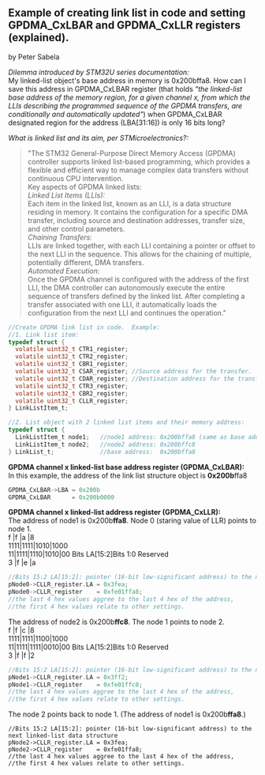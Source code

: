 ## Example of creating link list in code and setting GPDMA_CxLBAR and GPDMA_CxLLR registers (explained).
by Peter Sabela

*Dilemma introduced by STM32U series documentation:*  
My linked-list object's base address in memory is 0x200bffa8.   How can I save this address in GPDMA_CxLBAR register (that holds *"the linked-list base address of the memory region, for a given channel x, from which the LLIs describing the programmed sequence of the GPDMA transfers, are conditionally and automatically updated"*)  when GPDMA_CxLBAR designated region for the address (LBA[31:16]) is only 16 bits long?

*What is linked list and its aim, per STMicroelectronics?:*  
> "The STM32 General-Purpose Direct Memory Access (GPDMA) controller supports linked list-based programming, which provides a flexible and efficient way to manage complex data transfers without continuous CPU intervention.  
Key aspects of GPDMA linked lists:  
*Linked List Items (LLIs):*  
Each item in the linked list, known as an LLI, is a data structure residing in memory. It contains the configuration for a specific DMA transfer, including source and destination addresses, transfer size, and other control parameters.  
*Chaining Transfers:*  
LLIs are linked together, with each LLI containing a pointer or offset to the next LLI in the sequence. This allows for the chaining of multiple, potentially different, DMA transfers.  
*Automated Execution:*  
Once the GPDMA channel is configured with the address of the first LLI, the DMA controller can autonomously execute the entire sequence of transfers defined by the linked list. After completing a transfer associated with one LLI, it automatically loads the configuration from the next LLI and continues the operation."


```c   
//Create GPDMA link list in code.  Example:
//1. Link list item:
typedef struct {
  volatile uint32_t CTR1_register; 
  volatile uint32_t CTR2_register; 
  volatile uint32_t CBR1_register; 
  volatile uint32_t CSAR_register; //Source address for the transfer.
  volatile uint32_t CDAR_register; //Destination address for the transfer.
  volatile uint32_t CTR3_register;
  volatile uint32_t CBR2_register;
  volatile uint32_t CLLR_register; 
} LinkListItem_t;

//2. List object with 2 linked list items and their memory address:
typedef struct {
  LinkListItem_t node1;   //node1 address: 0x200bffa8 (same as base address)
  LinkListItem_t node2;   //node2 address: 0x200bffc8
} LinkList_t;             //base address:  0x200bffa8
```
**GPDMA channel x linked-list base address register (GPDMA_CxLBAR):**  
In this example, the address of the link list structure object is **0x200b**ffa8
```c
GPDMA_CxLBAR->LBA = 0x200b
GPDMA_CxLBAR      = 0x200b0000
```

**GPDMA channel x linked-list address register (GPDMA_CxLLR):**  
The address of node1 is 0x200b**ffa8**.  Node 0 (staring value of LLR) points to node 1.  
f      |f      |a      |8  
1111|1111|1010|1000  
11|1111|1110|1010|00    Bits LA[15:2]Bits 1:0 Reserved  
3  |f      |e      |a  
```c
//Bits 15:2 LA[15:2]: pointer (16-bit low-significant address) to the next linked-list data structure
pNode0->CLLR_register.LA = 0x3fea;
pNode0->CLLR_register    = 0xfe01ffa8;
//the last 4 hex values aggree to the last 4 hex of the address,
//the first 4 hex values relate to other settings.
```
The address of node2 is 0x200b**ffc8**.  The node 1 points to node 2.  
f      |f      |c      |8     
1111|1111|1100|1000  
11|1111|1111|0010|00  Bits LA[15:2]Bits 1:0 Reserved  
3 |f       |f      |2  
```c
//Bits 15:2 LA[15:2]: pointer (16-bit low-significant address) to the next linked-list data structure
pNode1->CLLR_register.LA = 0x3ff2;    
pNode1->CLLR_register    = 0xfe01ffc8;
//the last 4 hex values aggree to the last 4 hex of the address,
//the first 4 hex values relate to other settings.
```
The node 2 points back to node 1. (The address of node1 is 0x200b**ffa8**.)  
```
//Bits 15:2 LA[15:2]: pointer (16-bit low-significant address) to the next linked-list data structure
pNode2->CLLR_register.LA = 0x3fea;
pNode2->CLLR_register    = 0xfe01ffa8;
//the last 4 hex values aggree to the last 4 hex of the address,
//the first 4 hex values relate to other settings.
```
